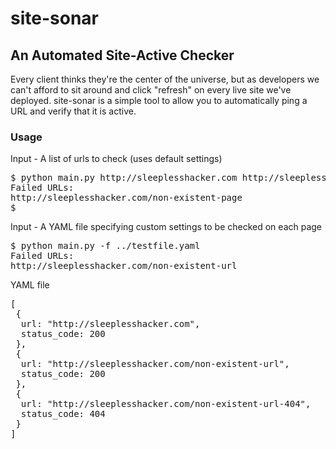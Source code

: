 site-sonar
==========

## An Automated Site-Active Checker ##

Every client thinks they're the center of the universe, but as developers we can't afford to sit around and click "refresh" on every live site we've deployed. site-sonar is a simple tool to allow you to automatically ping a URL and verify that it is active.

### Usage ###
Input - A list of urls to check (uses default settings)
<pre>
$ python main.py http://sleeplesshacker.com http://sleeplesshacker.com/non-existent-page
Failed URLs:
http://sleeplesshacker.com/non-existent-page
$ 
</pre>

Input - A YAML file specifying custom settings to be checked on each page
<pre>
$ python main.py -f ../testfile.yaml
Failed URLs:
http://sleeplesshacker.com/non-existent-url
</pre>

YAML file
<pre>
[
 {
  url: "http://sleeplesshacker.com",
  status_code: 200
 },
 {
  url: "http://sleeplesshacker.com/non-existent-url",
  status_code: 200
 },
 {
  url: "http://sleeplesshacker.com/non-existent-url-404",
  status_code: 404
 }
]
</pre>

